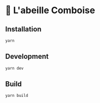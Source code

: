 # 🐝 L'abeille Comboise


## Installation

```sh
yarn
```

## Development

```sh
yarn dev
```

## Build

```sh
yarn build
```
